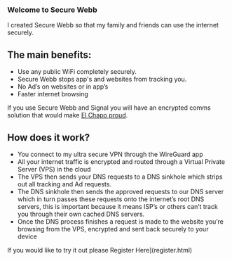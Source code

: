 ### Welcome to Secure Webb

I created Secure Webb so that my family and friends can use the internet securely. 

## The main benefits:

- Use any public WiFi completely securely.
- Secure Webb stops app's and websites from tracking you.
- No Ad’s on websites or in app’s
- Faster internet browsing

If you use Secure Webb and Signal you will have an encrypted comms solution that would make [El Chapo proud](https://www.nytimes.com/2019/01/08/nyregion/el-chapo-trial.html).

## How does it work?
- You connect to my ultra secure VPN through the WireGuard app
- All your internet traffic is encrypted and routed through a Virtual Private Server (VPS) in the cloud
- The VPS then sends your DNS requests to a DNS sinkhole which strips out all tracking and Ad requests.
- The DNS sinkhole then sends the approved requests to our DNS server which in turn passes these requests onto the internet’s root DNS servers, this is important because it means ISP’s or others can’t track you through their own cached DNS servers.
- Once the DNS process finishes a request is made to the website you’re browsing from the VPS, encrypted and sent back securely to your device 

If you would like to try it out please Register Here](register.html)
